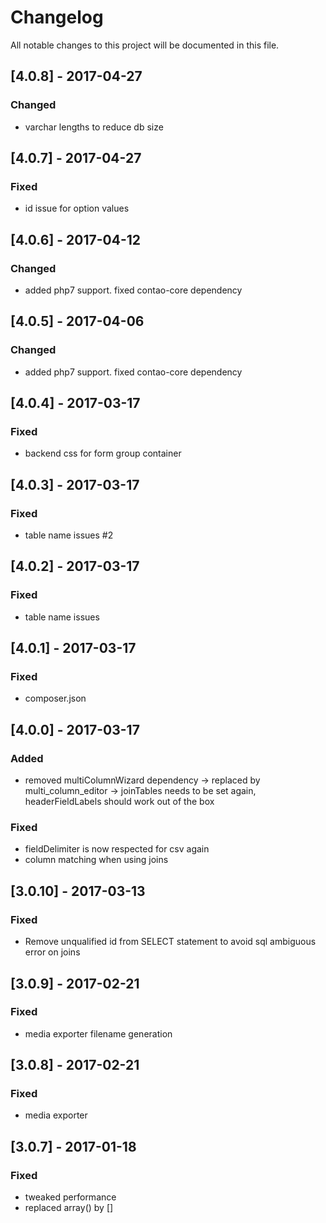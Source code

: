 # Changelog
All notable changes to this project will be documented in this file.

## [4.0.8] - 2017-04-27

### Changed
- varchar lengths to reduce db size

## [4.0.7] - 2017-04-27

### Fixed
- id issue for option values

## [4.0.6] - 2017-04-12

### Changed
- added php7 support. fixed contao-core dependency

## [4.0.5] - 2017-04-06

### Changed
- added php7 support. fixed contao-core dependency

## [4.0.4] - 2017-03-17

### Fixed
- backend css for form group container

## [4.0.3] - 2017-03-17

### Fixed
- table name issues #2

## [4.0.2] - 2017-03-17

### Fixed
- table name issues

## [4.0.1] - 2017-03-17

### Fixed
- composer.json

## [4.0.0] - 2017-03-17

### Added
- removed multiColumnWizard dependency -> replaced by multi_column_editor -> joinTables needs to be set again, headerFieldLabels should work out of the box

### Fixed
- fieldDelimiter is now respected for csv again
- column matching when using joins

## [3.0.10] - 2017-03-13

### Fixed
- Remove unqualified id from SELECT statement to avoid sql ambiguous error on joins 

## [3.0.9] - 2017-02-21

### Fixed
- media exporter filename generation

## [3.0.8] - 2017-02-21

### Fixed
- media exporter

## [3.0.7] - 2017-01-18

### Fixed
- tweaked performance
- replaced array() by []
